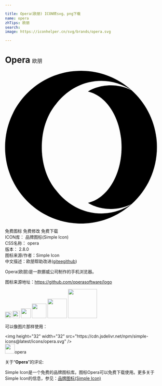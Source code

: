 ```yaml
---

title: Opera(欧朋) ICON转svg、png下载
name: opera
zhTips: 欧朋
search: 
image: https://iconhelper.cn/svg/brands/opera.svg

---
```


# Opera  <small style="font-size: 60%;font-weight: 100">欧朋</small>

<div id="svg" class="svg-wrap">
<svg role="img" viewBox="0 0 24 24" xmlns="http://www.w3.org/2000/svg"><title>Opera icon</title><path d="M8.051 5.238c-1.328 1.566-2.186 3.883-2.246 6.48v.564c.061 2.598.918 4.912 2.246 6.479 1.721 2.236 4.279 3.654 7.139 3.654 1.756 0 3.4-.537 4.807-1.471C17.879 22.846 15.074 24 12 24c-.192 0-.383-.004-.57-.014C5.064 23.689 0 18.436 0 12 0 5.371 5.373 0 12 0h.045c3.055.012 5.84 1.166 7.953 3.055-1.408-.93-3.051-1.471-4.81-1.471-2.858 0-5.417 1.42-7.14 3.654h.003zM24 12c0 3.556-1.545 6.748-4.002 8.945-3.078 1.5-5.946.451-6.896-.205 3.023-.664 5.307-4.32 5.307-8.74 0-4.422-2.283-8.075-5.307-8.74.949-.654 3.818-1.703 6.896-.205C22.455 5.25 24 8.445 24 12z"/></svg>
</div>
<detail full-name='opera'></detail>

<div class="detail-page">
<p>
<span><span class="badge-success badge">免费图标</span> <span class="badge-success badge">免费修改</span>  <span class="badge-success badge">免费下载</span> </span>
<br/>
<span>
ICON库：
<span class="badge-secondary badge">品牌图标(Simple Icon)</span> 
</span>
<br/>
<span>
CSS名称：
<span class="badge-secondary badge">opera</span> 
</span>

<br/>
<span>
版本：
<span class="badge-secondary badge">2.8.0</span> 
</span>
<br/>
<span>图标来源/作者：<span class="badge-light badge">Simple Icon</span></span> 
<br/>
<span class="zh-detail">中文描述：<span class="badge-primary badge">欧朋</span><span class="help-link"><span>帮助改进</span>(<a href="https://gitee.com/liuwave/icon-helper/edit/master/json/brands/opera.json" target="_blank" rel="noopener noreferrer">gitee</a><a href="https://github.com/liuwave/icon-helper/edit/master/json/brands/opera.json" target="_blank" rel="noopener noreferrer">github</a></span>)</span><br/>
</p>
</div><div class="description description alert alert-light"><p>Opera(欧朋)是一款挪威公司制作的手机浏览器。</p><p>图标来源地址：<a href="https://github.com/operasoftware/logo" target="_blank" rel="noopener noreferrer">https://github.com/operasoftware/logo</a></p></div>
<div class="alert alert-dark">
<img height="21" width="21" src="https://cdn.jsdelivr.net/npm/simple-icons@latest/icons/opera.svg" />
<img height="24" width="24" src="https://cdn.jsdelivr.net/npm/simple-icons@latest/icons/opera.svg" />
<img height="32" width="32" src="https://cdn.jsdelivr.net/npm/simple-icons@latest/icons/opera.svg" />
<img height="48" width="48" src="https://cdn.jsdelivr.net/npm/simple-icons@latest/icons/opera.svg" />
<img height="64" width="64" src="https://cdn.jsdelivr.net/npm/simple-icons@latest/icons/opera.svg" />
<img height="96" width="96" src="https://cdn.jsdelivr.net/npm/simple-icons@latest/icons/opera.svg" />

</div>
<div>
  <p>可以像图片那样使用：    
  </p>
  <div class="alert alert-primary" style="font-size: 14px">
    &lt;img height="32" width="32" src="https://cdn.jsdelivr.net/npm/simple-icons@latest/icons/opera.svg" /&gt;
    <copy-btn content='<img height="32" width="32" src="https://cdn.jsdelivr.net/npm/simple-icons@latest/icons/opera.svg" />'></copy-btn>
  </div>
  <div class="alert alert-secondary">
    <img height="32" width="32" src="https://cdn.jsdelivr.net/npm/simple-icons@latest/icons/opera.svg" />opera
    <copy-btn content="opera" btn-title="复制图标名称"></copy-btn>
  </div>
</div>
<div class="icon-detail__container">
<p>关于“<b>Opera</b>”的评论:</p>
</div>
<Vssue title="关于“Opera”的评论" />
<div><p>Simple Icon是一个免费的品牌图标库。图标Opera可以免费下载使用。更多关于  Simple Icon的信息，参见：<a target="_blank" href="https://iconhelper.cn/brands.html">品牌图标(Simple Icon)</a>
</p></div>

